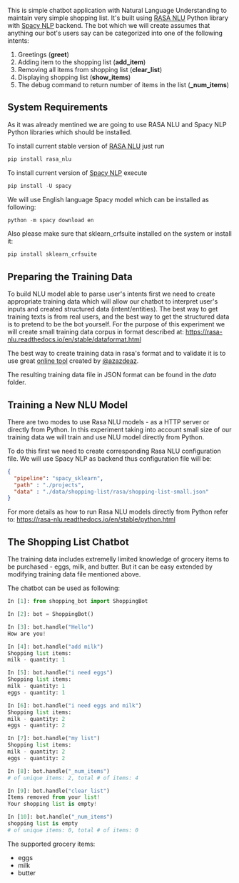 This is simple chatbot application with Natural Language Understanding to maintain very simple shopping list. It's built using [RASA NLU][rasa_nlu_home] Python library with [Spacy NLP][spacy_nlp_home] backend.
The bot which we will create assumes that anything our bot's users say can be categorized into one of the following intents:
1. Greetings (**greet**)
2. Adding item to the shopping list (**add_item**)
3. Removing all items from shopping list (**clear_list**)
4. Displaying shopping list (**show_items**) 
5. The debug command to return number of items in the list (**_num_items**) 

## System Requirements ##
As it was already mentined we are going to use RASA NLU and Spacy NLP Python libraries which should be installed.

To install current stable version of [RASA NLU][rasa_nlu_home] just run
```python
pip install rasa_nlu
```

To install current version of [Spacy NLP][spacy_nlp_home] execute
```python
pip install -U spacy
```

We will use English language Spacy model which can be installed as following:
```python
python -m spacy download en
```

Also please make sure that sklearn_crfsuite installed on the system or install it:
```python
pip install sklearn_crfsuite
```

## Preparing the Training Data ##
To build NLU model able to parse user's intents first we need to create appropriate training data which will allow our chatbot to interpret user's inputs and created structured data (intent/entities). The best way to get training texts is from real users, and the best way to get the structured data is to pretend to be the bot yourself. For the purpose of this experiment we will create small training data corpus in format described at: https://rasa-nlu.readthedocs.io/en/stable/dataformat.html

The best way to create training data in rasa's format and to validate it is to use great [online tool](https://rasahq.github.io/rasa-nlu-trainer/) created by [@azazdeaz](https://github.com/azazdeaz).

The resulting training data file in JSON format can be found in the *data* folder.

## Training a New NLU Model ##
There are two modes to use Rasa NLU models - as a HTTP server or directly from Python. In this experiment taking into account small size of our training data we will train and use NLU model directly from Python. 

To do this first we need to create corresponding Rasa NLU configuration file. We will use Spacy NLP as backend thus configuration file will be:
```json
{
  "pipeline": "spacy_sklearn",
  "path" : "./projects",
  "data" : "./data/shopping-list/rasa/shopping-list-small.json"
}
```

For more details as how to run Rasa NLU models directly from Python refer to: https://rasa-nlu.readthedocs.io/en/stable/python.html

## The Shopping List Chatbot ##
The training data includes extremelly limited knowledge of grocery items to be purchased - eggs, milk, and butter. But it can be easy extended by modifying training data file mentioned above.

The chatbot can be used as following:
```python
In [1]: from shopping_bot import ShoppingBot

In [2]: bot = ShoppingBot()

In [3]: bot.handle("Hello")
How are you!

In [4]: bot.handle("add milk")
Shopping list items:
milk - quantity: 1

In [5]: bot.handle("i need eggs")
Shopping list items:
milk - quantity: 1
eggs - quantity: 1

In [6]: bot.handle("i need eggs and milk")
Shopping list items:
milk - quantity: 2
eggs - quantity: 2

In [7]: bot.handle("my list")
Shopping list items:
milk - quantity: 2
eggs - quantity: 2

In [8]: bot.handle("_num_items")
# of unique items: 2, total # of items: 4

In [9]: bot.handle("clear list")
Items removed from your list!
Your shopping list is empty!

In [10]: bot.handle("_num_items")
shopping list is empty
# of unique items: 0, total # of items: 0
```

The supported grocery items:
* eggs
* milk
* butter

[rasa_nlu_home]:https://rasa-nlu.readthedocs.io/en/stable/
[spacy_nlp_home]:https://spacy.io
